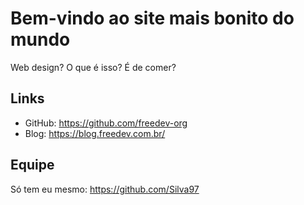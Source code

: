 # Bem-vindo ao site mais bonito do mundo

Web design? O que é isso? É de comer?

## Links

- GitHub: <https://github.com/freedev-org>
- Blog: <https://blog.freedev.com.br/>

## Equipe

Só tem eu mesmo: <https://github.com/Silva97>
